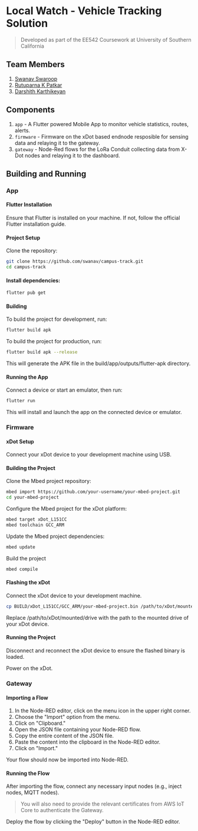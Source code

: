 # Local Watch - Vehicle Tracking Solution


> Developed as part of the EE542 Coursework at University of Southern California

## Team Members
1. [Swanav Swaroop](https://linkedin.com/in/swanav)
2. [Rutuparna K Patkar](https://linkedin.com/in/rutuparna-k-patkar)
3. [Darshith Karthikeyan](https://linkedin.com/in/darshith-karthikeyan)

## Components

1. `app` - A Flutter powered Mobile App to monitor vehicle statistics, routes, alerts.
2. `firmware` - Firmware on the xDot based endnode resposible for sensing data and relaying it to the gateway.
3. `gateway` - Node-Red flows for the LoRa Conduit collecting data from X-Dot nodes and relaying it to the dashboard.


## Building and Running

### App

#### Flutter Installation
Ensure that Flutter is installed on your machine. If not, follow the official Flutter installation guide.

#### Project Setup
Clone the repository:

```bash
git clone https://github.com/swanav/campus-track.git
cd campus-track
```
#### Install dependencies:

```bash
flutter pub get
```
#### Building

To build the project for development, run:

```bash
flutter build apk
```

To build the project for production, run:

```bash
flutter build apk --release
```
This will generate the APK file in the build/app/outputs/flutter-apk directory.

#### Running the App
Connect a device or start an emulator, then run:

```bash
flutter run
```
This will install and launch the app on the connected device or emulator.

### Firmware 

#### xDot Setup
Connect your xDot device to your development machine using USB.

#### Building the Project
Clone the Mbed project repository:
```bash
mbed import https://github.com/your-username/your-mbed-project.git
cd your-mbed-project
```

Configure the Mbed project for the xDot platform:
```bash
mbed target xDot_L151CC
mbed toolchain GCC_ARM
```

Update the Mbed project dependencies:
```bash
mbed update
```

Build the project
```bash
mbed compile
```

#### Flashing the xDot

Connect the xDot device to your development machine.

```bash
cp BUILD/xDot_L151CC/GCC_ARM/your-mbed-project.bin /path/to/xDot/mounted/drive
```

Replace /path/to/xDot/mounted/drive with the path to the mounted drive of your xDot device.

#### Running the Project
Disconnect and reconnect the xDot device to ensure the flashed binary is loaded.

Power on the xDot.

### Gateway

#### Importing a Flow

1. In the Node-RED editor, click on the menu icon in the upper right corner.
2. Choose the "Import" option from the menu.
3. Click on "Clipboard."
4. Open the JSON file containing your Node-RED flow.
5. Copy the entire content of the JSON file.
6. Paste the content into the clipboard in the Node-RED editor.
7. Click on "Import."

Your flow should now be imported into Node-RED.

#### Running the Flow
After importing the flow, connect any necessary input nodes (e.g., inject nodes, MQTT nodes).
> You will also need to provide the relevant certificates from AWS IoT Core to authenticate the Gateway.

Deploy the flow by clicking the "Deploy" button in the Node-RED editor.



